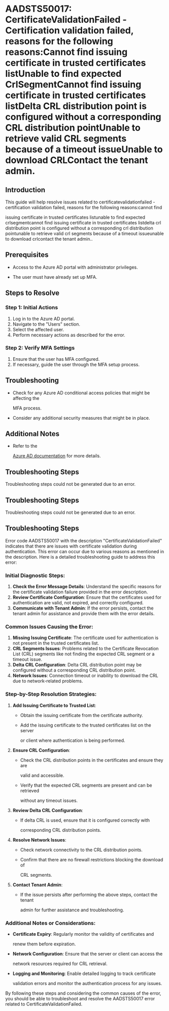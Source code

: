 # AADSTS50017: CertificateValidationFailed - Certification validation failed, reasons for the following reasons:Cannot find issuing certificate in trusted certificates listUnable to find expected CrlSegmentCannot find issuing certificate in trusted certificates listDelta CRL distribution point is configured without a corresponding CRL distribution pointUnable to retrieve valid CRL segments because of a timeout issueUnable to download CRLContact the tenant admin.


## Introduction

This guide will help resolve issues related to certificatevalidationfailed - 
certification validation failed, reasons for the following reasons:cannot find

issuing certificate in trusted certificates listunable to find expected
crlsegmentcannot find issuing certificate in trusted certificates listdelta crl
distribution point is configured without a corresponding crl distribution
pointunable to retrieve valid crl segments because of a timeout issueunable to
download crlcontact the tenant admin..


## Prerequisites


* Access to the Azure AD portal with administrator privileges.

* The user must have already set up MFA.


## Steps to Resolve


### Step 1: Initial Actions

1. Log in to the Azure AD portal.
2. Navigate to the "Users" section.
3. Select the affected user.
4. Perform necessary actions as described for the error.


### Step 2: Verify MFA Settings

1. Ensure that the user has MFA configured.
2. If necessary, guide the user through the MFA setup process.


## Troubleshooting


* Check for any Azure AD conditional access policies that might be affecting the

  MFA process.

* Consider any additional security measures that might be in place.


## Additional Notes


* Refer to the

  [Azure AD 
documentation](https://learn.microsoft.com/en-us/azure/active-directory/)
  for more details.


## Troubleshooting Steps

Troubleshooting steps could not be generated due to an error.


## Troubleshooting Steps

Troubleshooting steps could not be generated due to an error.


## Troubleshooting Steps

Error code AADSTS50017 with the description "CertificateValidationFailed"
indicates that there are issues with certificate validation during
authentication. This error can occur due to various reasons as mentioned in the
description. Here is a detailed troubleshooting guide to address this error:


### Initial Diagnostic Steps:

1. **Check the Error Message Details**: Understand the specific reasons for the
   certificate validation failure provided in the error description.
2. **Review Certificate Configuration**: Ensure that the certificates used for
   authentication are valid, not expired, and correctly configured.
3. **Communicate with Tenant Admin**: If the error persists, contact the tenant
   admin for assistance and provide them with the error details.


### Common Issues Causing the Error:

1. **Missing Issuing Certificate**: The certificate used for authentication is
   not present in the trusted certificates list.
2. **CRL Segments Issues**: Problems related to the Certificate Revocation List
   (CRL) segments like not finding the expected CRL segment or a timeout issue.
3. **Delta CRL Configuration**: Delta CRL distribution point may be configured
   without a corresponding CRL distribution point.
4. **Network Issues**: Connection timeout or inability to download the CRL due
   to network-related problems.


### Step-by-Step Resolution Strategies:

1. **Add Issuing Certificate to Trusted List**:

   * Obtain the issuing certificate from the certificate authority.

   * Add the issuing certificate to the trusted certificates list on the server

     or client where authentication is being performed.

2. **Ensure CRL Configuration**:

   * Check the CRL distribution points in the certificates and ensure they are

     valid and accessible.
   * Verify that the expected CRL segments are present and can be retrieved

     without any timeout issues.

3. **Review Delta CRL Configuration**:

   * If delta CRL is used, ensure that it is configured correctly with

     corresponding CRL distribution points.

4. **Resolve Network Issues**:

   * Check network connectivity to the CRL distribution points.

   * Confirm that there are no firewall restrictions blocking the download of

     CRL segments.

5. **Contact Tenant Admin**:
   * If the issue persists after performing the above steps, contact the tenant

     admin for further assistance and troubleshooting.


### Additional Notes or Considerations:


* **Certificate Expiry**: Regularly monitor the validity of certificates and

  renew them before expiration.

* **Network Configuration**: Ensure that the server or client can access the

  network resources required for CRL retrieval.

* **Logging and Monitoring**: Enable detailed logging to track certificate

  validation errors and monitor the authentication process for any issues.

By following these steps and considering the common causes of the error, you
should be able to troubleshoot and resolve the AADSTS50017 error related to
CertificateValidationFailed.